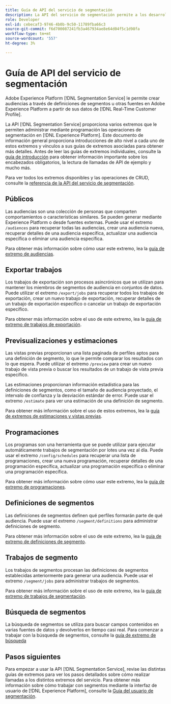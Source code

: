```yaml
---
title: Guía de API del servicio de segmentación
description: La API del servicio de segmentación permite a los desarrolladores administrar mediante programación las operaciones de segmentación en Adobe Experience Platform. Siga esta guía para aprender a realizar operaciones clave con la API.
role: Developer
exl-id: cebecaf3-9746-4b0b-9c50-11789fba66c3
source-git-commit: f6d700087241fb3a467934ae8e64d04f5c1d98fa
workflow-type: tm+mt
source-wordcount: '557'
ht-degree: 3%

---
```


# Guía de API del servicio de segmentación

Adobe Experience Platform [!DNL Segmentation Service] le permite crear audiencias a través de definiciones de segmentos u otras fuentes en Adobe Experience Platform a partir de sus datos de [!DNL Real-Time Customer Profile].

La API [!DNL Segmentation Service] proporciona varios extremos que le permiten administrar mediante programación las operaciones de segmentación en [!DNL Experience Platform]. Este documento de información general proporciona introducciones de alto nivel a cada uno de estos extremos y vínculos a sus guías de extremos asociadas para obtener más detalles. Antes de leer las guías de extremos individuales, consulte la [guía de introducción](./getting-started.md) para obtener información importante sobre los encabezados obligatorios, la lectura de llamadas de API de ejemplo y mucho más.

Para ver todos los extremos disponibles y las operaciones de CRUD, consulte la [referencia de la API del servicio de segmentación](https://www.adobe.io/experience-platform-apis/references/segmentation/).

## Públicos

Las audiencias son una colección de personas que comparten comportamientos o características similares. Se pueden generar mediante Experience Platform o desde fuentes externas. Puede usar el extremo `/audiences` para recuperar todas las audiencias, crear una audiencia nueva, recuperar detalles de una audiencia específica, actualizar una audiencia específica o eliminar una audiencia específica.

Para obtener más información sobre cómo usar este extremo, lea la [guía de extremo de audiencias](./audiences.md).

## Exportar trabajos

Los trabajos de exportación son procesos asincrónicos que se utilizan para mantener los miembros de segmentos de audiencia en conjuntos de datos. Puede utilizar el extremo `/export/jobs` para recuperar todos los trabajos de exportación, crear un nuevo trabajo de exportación, recuperar detalles de un trabajo de exportación específico o cancelar un trabajo de exportación específico.

Para obtener más información sobre el uso de este extremo, lea la [guía de extremo de trabajos de exportación](./export-jobs.md).

## Previsualizaciones y estimaciones

Las vistas previas proporcionan una lista paginada de perfiles aptos para una definición de segmento, lo que le permite comparar los resultados con lo que espera. Puede utilizar el extremo `/preview` para crear un nuevo trabajo de vista previa o buscar los resultados de un trabajo de vista previa específico.

Las estimaciones proporcionan información estadística para las definiciones de segmentos, como el tamaño de audiencia proyectado, el intervalo de confianza y la desviación estándar de error. Puede usar el extremo `/estimate` para ver una estimación de una definición de segmento.

Para obtener más información sobre el uso de estos extremos, lea la [guía de extremos de estimaciones y vistas previas](./previews-and-estimates.md).

## Programaciones

Los programas son una herramienta que se puede utilizar para ejecutar automáticamente trabajos de segmentación por lotes una vez al día. Puede usar el extremo `/config/schedules` para recuperar una lista de programaciones, crear una nueva programación, recuperar detalles de una programación específica, actualizar una programación específica o eliminar una programación específica.

Para obtener más información sobre cómo usar este extremo, lea la [guía de extremo de programaciones](./schedules.md).

## Definiciones de segmentos

Las definiciones de segmentos definen qué perfiles formarán parte de qué audiencia. Puede usar el extremo `/segment/definitions` para administrar definiciones de segmento.

Para obtener más información sobre el uso de este extremo, lea la [guía de extremo de definiciones de segmento](./segment-definitions.md).

## Trabajos de segmento

Los trabajos de segmentos procesan las definiciones de segmentos establecidas anteriormente para generar una audiencia. Puede usar el extremo `/segment/jobs` para administrar trabajos de segmentos.

Para obtener más información sobre el uso de este extremo, lea la [guía de extremo de trabajos de segmentación](./segment-jobs.md).

## Búsqueda de segmentos

La búsqueda de segmentos se utiliza para buscar campos contenidos en varias fuentes de datos y devolverlos en tiempo casi real. Para comenzar a trabajar con la búsqueda de segmentos, consulte la [guía de extremo de búsqueda](segment-search.md)

## Pasos siguientes

Para empezar a usar la API [!DNL Segmentation Service], revise las distintas guías de extremos para ver los pasos detallados sobre cómo realizar llamadas a los distintos extremos del servicio. Para obtener más información sobre cómo trabajar con segmentos mediante la interfaz de usuario de [!DNL Experience Platform], consulte la [Guía del usuario de segmentación](../ui/overview.md).
